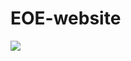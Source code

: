 # EOE-website
[<img src="https://img.shields.io/badge/Visit%20My%20Web%20Page-Click%20Here-blue">](https://aanvi91.github.io/EOE-website/)

